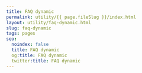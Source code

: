 ```yaml
---
title: FAQ dynamic
permalink: utility/{{ page.fileSlug }}/index.html
layout: utility/faq-dynamic.html
slug: faq-dynamic
tags: pages
seo:
  noindex: false
  title: FAQ dynamic
  og:title: FAQ dynamic
  twitter:title: FAQ dynamic
---
```



